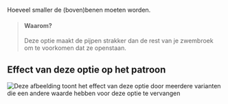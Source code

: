 Hoeveel smaller de (boven)benen moeten worden.

> #### Waarom?
>
> Deze optie maakt de pijpen strakker dan de rest van je zwembroek om te voorkomen dat ze openstaan.

## Effect van deze optie op het patroon

![Deze afbeelding toont het effect van deze optie door meerdere varianten die een andere waarde hebben voor deze optie te vervangen](shin\_legreduction\_sample.svg "Effect van deze optie op het patroon")
